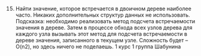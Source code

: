 15. Найти значение, которое встречается в двоичном дереве наиболее часто. Никаких дополнительных структур данных не использовать. Подсказка: необходимо реализовать метод подсчета встречаемости значения в дереве. Затем в процессе обхода всех узлов дерева для каждого узла вызывать этот метод для подсчета встречаемости в дереве значения, записанного в текущем узле. Сложность будет – O(n2), но здесь ничего не поделаешь.
1 курс 1 группа Шабунина
